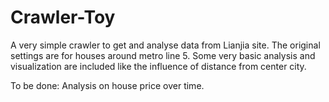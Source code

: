 # Crawler-Toy
A very simple crawler to get and analyse data from Lianjia site.
The original settings are for houses around metro line 5. Some very basic analysis and visualization are included like the influence of distance from center city.

To be done:
Analysis on house price over time.